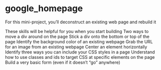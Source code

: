 # google_homepage
For this mini-project, you’ll deconstruct an existing web page and rebuild it
	
These skills will be helpful for you when you start building
	Two ways to move a div around on the page
	Stick a div onto the bottom or top of the page
	Identify the background color of an existing webpage
	Grab the URL for an image from an existing webpage
	Center an element horizontally
	Identify three ways you can include your CSS styles in a page
	Understand how to use classes and ids to target CSS at specific elements on the page
	Build a very basic form (even if it doesn’t “go” anywhere)